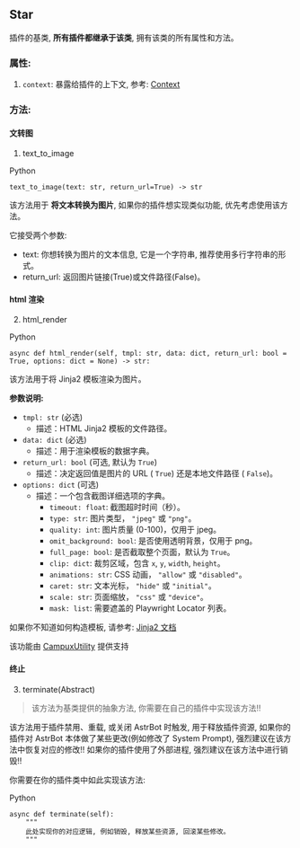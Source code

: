 ## Star 

插件的基类, **所有插件都继承于该类**, 拥有该类的所有属性和方法。

### 属性: 

1. `context`: 暴露给插件的上下文, 参考: [Context](https://docs.astrbot.app/dev/star/resources/context.html)

### 方法: 

#### 文转图 

1. text\_to\_image

Python

```
text_to_image(text: str, return_url=True) -> str
```

该方法用于 **将文本转换为图片**, 如果你的插件想实现类似功能, 优先考虑使用该方法。

它接受两个参数:

- text: 你想转换为图片的文本信息, 它是一个字符串, 推荐使用多行字符串的形式。
- return\_url: 返回图片链接(True)或文件路径(False)。

#### html 渲染 

2. html\_render

Python

```
async def html_render(self, tmpl: str, data: dict, return_url: bool = True, options: dict = None) -> str:
```

该方法用于将 Jinja2 模板渲染为图片。

**参数说明:**

- `tmpl: str` (必选)
  - 描述：HTML Jinja2 模板的文件路径。
- `data: dict` (必选)
  - 描述：用于渲染模板的数据字典。
- `return_url: bool` (可选, 默认为 `True`)
  - 描述：决定返回值是图片的 URL ( `True`) 还是本地文件路径 ( `False`)。
- `options: dict` (可选)
  - 描述：一个包含截图详细选项的字典。
    - `timeout: float`: 截图超时时间（秒）。
    - `type: str`: 图片类型， `"jpeg"` 或 `"png"`。
    - `quality: int`: 图片质量 (0-100)，仅用于 jpeg。
    - `omit_background: bool`: 是否使用透明背景，仅用于 png。
    - `full_page: bool`: 是否截取整个页面，默认为 `True`。
    - `clip: dict`: 裁剪区域，包含 `x`, `y`, `width`, `height`。
    - `animations: str`: CSS 动画， `"allow"` 或 `"disabled"`。
    - `caret: str`: 文本光标， `"hide"` 或 `"initial"`。
    - `scale: str`: 页面缩放， `"css"` 或 `"device"`。
    - `mask: list`: 需要遮盖的 Playwright Locator 列表。

如果你不知道如何构造模板, 请参考: [Jinja2 文档](https://docs.jinkan.org/docs/jinja2/)

该功能由 [CampuxUtility](https://github.com/idoknow/CampuxUtility) 提供支持

#### 终止 

3. terminate(Abstract)

> 该方法为基类提供的抽象方法, 你需要在自己的插件中实现该方法!!

该方法用于插件禁用、重载, 或关闭 AstrBot 时触发, 用于释放插件资源, 如果你的插件对 AstrBot 本体做了某些更改(例如修改了 System Prompt), 强烈建议在该方法中恢复对应的修改!! 如果你的插件使用了外部进程, 强烈建议在该方法中进行销毁!!

你需要在你的插件类中如此实现该方法:

Python

```
async def terminate(self):
    """
    此处实现你的对应逻辑, 例如销毁, 释放某些资源, 回滚某些修改。
    """
```
